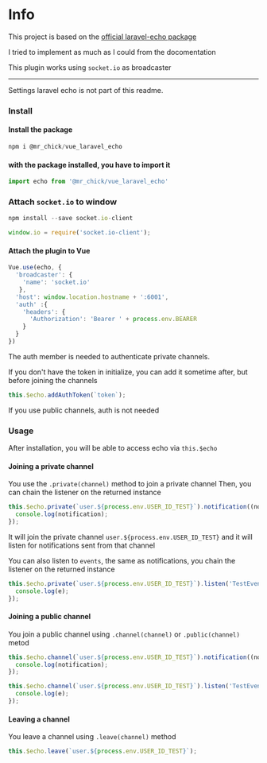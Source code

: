 # Info


This project is based on the [official laravel-echo package](https://laravel.com/docs/5.6/broadcasting)

I tried to implement as much as I could from the docomentation

This plugin works using `socket.io` as broadcaster


--- 

Settings laravel echo is not part of this readme.

### Install

#### Install the package 

```js
npm i @mr_chick/vue_laravel_echo
```

#### with the package installed, you have to import it

```js
import echo from '@mr_chick/vue_laravel_echo'
```
### Attach `socket.io` to window

```js 
npm install --save socket.io-client
```

```js
window.io = require('socket.io-client');
```

#### Attach the plugin to Vue

```js
Vue.use(echo, {
  'broadcaster': {
    'name': 'socket.io'
   },
  'host': window.location.hostname + ':6001',
  'auth' :{
    'headers': {
      'Authorization': 'Bearer ' + process.env.BEARER
    }
  }
})
```

The auth member is needed to authenticate private channels.


If you don't have the token in initialize, you can add it sometime after, but before joining the channels

```js
this.$echo.addAuthToken(`token`);
```

If you use public channels, auth is not needed

### Usage

After installation, you will be able to access echo via `this.$echo`

#### Joining a private channel

You use the `.private(channel)` method to join a private channel
Then, you can chain the listener on the returned instance
```js
this.$echo.private(`user.${process.env.USER_ID_TEST}`).notification((notification) => {
  console.log(notification);
});
```

It will join the private channel `user.${process.env.USER_ID_TEST}` and it will listen for notifications sent from that channel


You can also listen to `events`, the same as notifications, you chain the listener on the returned instance

```js
this.$echo.private(`user.${process.env.USER_ID_TEST}`).listen('TestEvent', (e) => {
  console.log(e);
});
```

#### Joining a public channel

You join a public channel using `.channel(channel)` or `.public(channel)` metod

```js
this.$echo.channel(`user.${process.env.USER_ID_TEST}`).notification((notification) => {
  console.log(notification);
});
```

```js
this.$echo.channel(`user.${process.env.USER_ID_TEST}`).listen('TestEvent', (e) => {
  console.log(e);
});
```

#### Leaving a channel

You leave a channel using `.leave(channel)` method

```js
this.$echo.leave(`user.${process.env.USER_ID_TEST}`);
```

